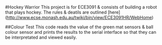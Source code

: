 #Hockey Warrior
This project is for ECE3091 & consists of building a robot that plays hockey.
The rules & deatils are outlined [here] (http://www.ecse.monash.edu.au/twiki/bin/view/ECE3091HR/WebHome)

##Colour Test
This code reads the value of the green mat sensors & ball colour sensor and prints the results to the serial interface so that they can be interpretated and viewed easily.

